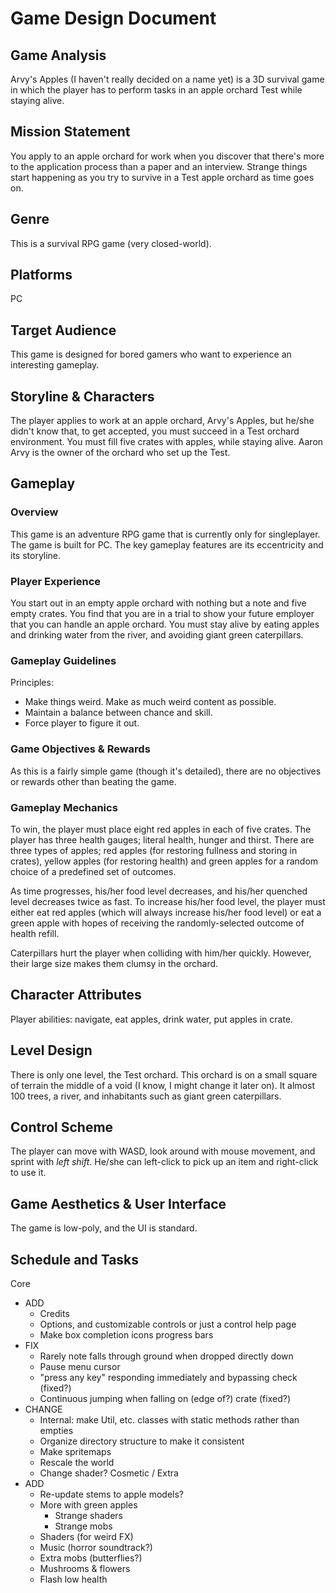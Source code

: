 # Game Design Document
## Game Analysis
Arvy's Apples (I haven't really decided on a name yet) is a 3D survival game in which the player has to perform tasks in an apple orchard Test while staying alive.

## Mission Statement
You apply to an apple orchard for work when you discover that there's more to the application process than a paper and an interview. Strange things start happening as you try to survive in a Test apple orchard as time goes on.

## Genre
This is a survival RPG game (very closed-world).

## Platforms
PC

## Target Audience
This game is designed for bored gamers who want to experience an interesting gameplay.

## Storyline & Characters
The player applies to work at an apple orchard, Arvy's Apples, but he/she didn't know that, to get accepted, you must succeed in a Test orchard environment. You must fill five crates with apples, while staying alive. Aaron Arvy is the owner of the orchard who set up the Test.

## Gameplay
### Overview
This game is an adventure RPG game that is currently only for singleplayer. The game is built for PC. The key gameplay features are its eccentricity and its storyline.

### Player Experience
You start out in an empty apple orchard with nothing but a note and five empty crates. You find that you are in a trial to show your future employer that you can handle an apple orchard. You must stay alive by eating apples and drinking water from the river, and avoiding giant green caterpillars.

### Gameplay Guidelines
Principles:
- Make things weird. Make as much weird content as possible.
- Maintain a balance between chance and skill.
- Force player to figure it out.

### Game Objectives & Rewards
As this is a fairly simple game (though it's detailed), there are no objectives or rewards other than beating the game.

### Gameplay Mechanics
To win, the player must place eight red apples in each of five crates. The player has three health gauges; literal health, hunger and thirst. There are three types of apples; red apples (for restoring fullness and storing in crates), yellow apples (for restoring health) and green apples for a random choice of a predefined set of outcomes.

As time progresses, his/her food level decreases, and his/her quenched level decreases twice as fast. To increase his/her food level, the player must either eat red apples (which will always increase his/her food level) or eat a green apple with hopes of receiving the randomly-selected outcome of health refill.

Caterpillars hurt the player when colliding with him/her quickly. However, their large size makes them clumsy in the orchard.

## Character Attributes
Player abilities: navigate, eat apples, drink water, put apples in crate.

## Level Design
There is only one level, the Test orchard. This orchard is on a small square of terrain the middle of a void (I know, I might change it later on). It almost 100 trees, a river, and inhabitants such as giant green caterpillars.

## Control Scheme
The player can move with WASD, look around with mouse movement, and sprint with _left shift_. He/she can left-click to pick up an item and right-click to use it.

## Game Aesthetics & User Interface
The game is low-poly, and the UI is standard.

## Schedule and Tasks
Core
- ADD
  - Credits
  - Options, and customizable controls or just a control help page
  - Make box completion icons progress bars
- FIX
  - Rarely note falls through ground when dropped directly down
  - Pause menu cursor
  - "press any key" responding immediately and bypassing check (fixed?)
  - Continuous jumping when falling on (edge of?) crate (fixed?)
- CHANGE
  - Internal: make Util, etc. classes with static methods rather than empties
  - Organize directory structure to make it consistent
  - Make spritemaps
  - Rescale the world
  - Change shader?
Cosmetic / Extra
- ADD
  - Re-update stems to apple models?
  - More with green apples
    - Strange shaders
    - Strange mobs
  - Shaders (for weird FX)
  - Music (horror soundtrack?)
  - Extra mobs (butterflies?)
  - Mushrooms & flowers
  - Flash low health
